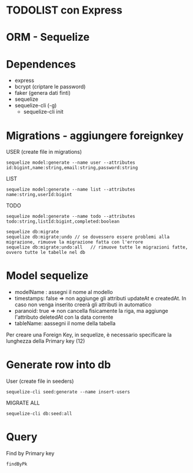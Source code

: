 # TODOLIST con Express

# ORM - Sequelize

# Dependences
- express
- bcrypt (criptare le password)
- faker (genera dati finti)
- sequelize
- sequelize-cli (-g)
    - sequelize-cli init

# Migrations - aggiungere foreignkey
USER (create file in migrations)

    sequelize model:generate --name user --attributes id:bigint,name:string,email:string,password:string
LIST

    sequelize model:generate --name list --attributes name:string,userId:bigint
TODO

    sequelize model:generate --name todo --attributes todo:string,listId:bigint,completed:boolean

    sequelize db:migrate   
    sequelize db:migrate:undo // se dovessero essere problemi alla migrazione, rimuove la migrazione fatta con l'errore
    sequelize db:migrate:undo:all   // rimuove tutte le migrazioni fatte, ovvero tutte le tabelle nel db


# Model sequelize
- modelName : assegni il nome al modello
- timestamps: false => non aggiunge gli attributi updateAt e createdAt. In caso non venga inserito creerà gli attributi in automatico
- paranoid: true => non cancella fisicamente la riga, ma aggiunge l'attributo deletedAt con la data corrente
- tableName: aassegni il nome della tabella

Per creare una Foreign Key, in sequelize, è necessario specificare la lunghezza della Primary key (12)

# Generate row into db
User (create file in seeders)

    sequelize-cli seed:generate --name insert-users

MIGRATE ALL

    sequelize-cli db:seed:all


# Query
Find by Primary key

    findByPk    